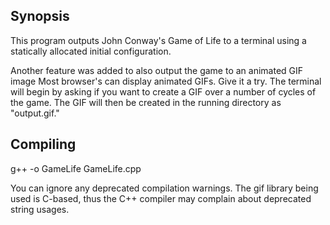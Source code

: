 ## Synopsis

This program outputs John Conway's Game of Life to a terminal using a statically allocated initial configuration.

Another feature was added to also output the game to an animated GIF image Most browser's can display animated GIFs.  Give it a try.  The terminal will begin by asking if you want to create a GIF over a number of cycles of the game. The GIF will then be created in the running directory as "output.gif."

## Compiling

g++ -o GameLife GameLife.cpp

You can ignore any deprecated compilation warnings.  The gif library being used is C-based, thus the C++ compiler may complain about deprecated string usages.
